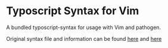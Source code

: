 # Typoscript Syntax for Vim

A bundled typoscript-syntax for usage with Vim and pathogen.

Original syntax file and information can be found [here](http://www.tugle.de/know_how/typo3_tutorials/typoscript_komfortabel_editieren/syntax_highlighting_mit_gvim.html) and [here](http://www.trojahn.de/de/technik/typo3/typoscript_editieren.html)

